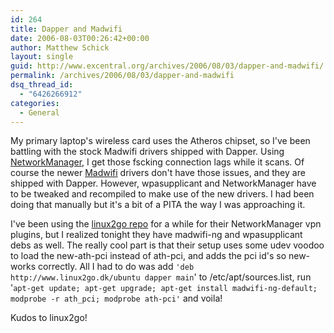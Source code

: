 ```yaml
---
id: 264
title: Dapper and Madwifi
date: 2006-08-03T00:26:42+00:00
author: Matthew Schick
layout: single
guid: http://www.excentral.org/archives/2006/08/03/dapper-and-madwifi/
permalink: /archives/2006/08/03/dapper-and-madwifi
dsq_thread_id:
  - "6426266912"
categories:
  - General
---
```

My primary laptop's wireless card uses the Atheros chipset, so I've been
battling with the stock Madwifi drivers shipped with Dapper.  Using <a
href="http://www.gnome.org/projects/NetworkManager/">NetworkManager</a>, I get
those fscking connection lags while it scans.  Of course the newer <a
href="http://www.madwifi.org">Madwifi</a> drivers don't have those issues, and
they are shipped with Dapper.  However, wpasupplicant and NetworkManager have to
be tweaked and recompiled to make use of the new drivers.  I had been doing that
manually but it's a bit of a PITA the way I was approaching it.

I've been using the <a href="http://www.linux2go.dk/ubuntu/">linux2go repo</a>
for a while for their NetworkManager vpn plugins, but I realized tonight they
have madwifi-ng and wpasupplicant debs as well.  The really cool part is that
their setup uses some udev voodoo to load the new-ath-pci instead of ath-pci,
and adds the pci id's so new- works correctly.  All I had to do was add `'deb
http://www.linux2go.dk/ubuntu dapper main`' to /etc/apt/sources.list, run
'`apt-get update; apt-get upgrade; apt-get install madwifi-ng-default; modprobe
-r ath_pci; modprobe ath-pci'` and voila!

Kudos to linux2go!
